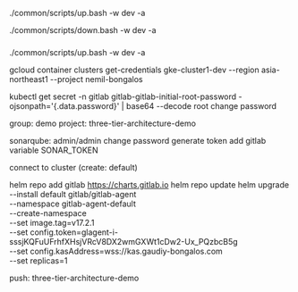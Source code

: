 
./common/scripts/up.bash -w dev -a

./common/scripts/down.bash -w dev -a

###

./common/scripts/up.bash -w dev -a

gcloud container clusters get-credentials gke-cluster1-dev --region asia-northeast1 --project nemil-bongalos

kubectl get secret -n gitlab gitlab-gitlab-initial-root-password -ojsonpath='{.data.password}' | base64 --decode
root
change password

group: demo
project: three-tier-architecture-demo

sonarqube: admin/admin
change password
generate token
add gitlab variable SONAR_TOKEN

connect to cluster (create: default)

helm repo add gitlab https://charts.gitlab.io
helm repo update
helm upgrade --install default gitlab/gitlab-agent \
    --namespace gitlab-agent-default \
    --create-namespace \
    --set image.tag=v17.2.1 \
    --set config.token=glagent-i-sssjKQFuUFrhfXHsjVRcV8DX2wmGXWt1cDw2-Ux_PQzbcB5g \
    --set config.kasAddress=wss://kas.gaudiy-bongalos.com \
    --set replicas=1

push: three-tier-architecture-demo